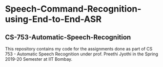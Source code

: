 # Speech-Command-Recognition-using-End-to-End-ASR
## CS-753-Automatic-Speech-Recognition
This repository contains my code for the assignments done as part of CS 753 - Automatic Speech Recognition under prof. Preethi Jyothi in the Spring 2019-20 Semester at IIT Bombay.

